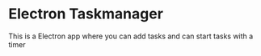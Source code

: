 <h1>Electron Taskmanager</h1>
<p>This is a Electron app where you can add tasks and can start tasks with a timer </p>

